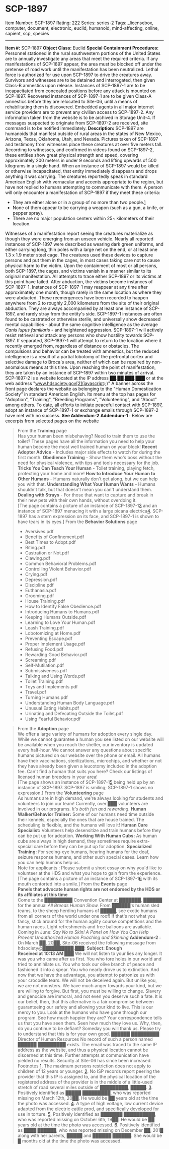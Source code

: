 # SCP-1897
Item Number: SCP-1897
Rating: 222
Series: series-2
Tags: _licensebox, computer, document, electronic, euclid, humanoid, mind-affecting, online, sapient, scp, species

---

**Item #:** SCP-1897
**Object Class:** Euclid
**Special Containment Procedures:** Personnel stationed in the rural southwestern portions of the United States are to annually investigate any areas that meet the required criteria. If any manifestations of SCP-1897 appear, the area must be blocked off under the pretense of road work until the manifestation has been neutralized. Lethal force is authorized for use upon SCP-1897 to drive the creatures away. Survivors and witnesses are to be detained and interrogated, then given Class-B amnestics upon release. Instances of SCP-1897-1 are to be incapacitated from concealed positions before any attack is mounted on SCP-1897. Recovered instances of SCP-1897-1 are to be given Class-A amnestics before they are relocated to Site-06, until a means of rehabilitating them is discovered.
Embedded agents in all major internet service providers are to prevent any civilian access to SCP-1897-2. Any information taken from the website is to be archived in Storage Unit-4. If messages suspected to originate from SCP-1897-2 are received, site command is to be notified immediately.
**Description:** SCP-1897 are humanoids that manifest outside of rural areas in the states of New Mexico, Arizona, Texas, Oklahoma, Utah, and Nevada. Pictures taken of SCP-1897 and testimony from witnesses place these creatures at over five meters tall. According to witnesses, and confirmed in videos found on SCP-1897-2, these entities show great physical strength and speed, covering approximately 200 meters in under 9 seconds and lifting upwards of 500 kilograms in a single hand. When an instance of SCP-1897 would be killed or otherwise incapacitated, that entity immediately disappears and drops anything it was carrying. The creatures reportedly speak in standard American English with vernacular and accents appropriate to the region, but have not replied to humans attempting to communicate with them.
A person will only encounter a manifestation of SCP-1897 if they meet these criteria:
  * They are either alone or in a group of no more than two people.[1](javascript:;)
  * None of them appear to be carrying a weapon (such as a gun, a knife, or pepper spray).
  * There are no major population centers within 25~ kilometers of their location.

Witnesses of a manifestation report seeing the creatures materialize as though they were emerging from an unseen vehicle. Nearly all reported instances of SCP-1897 were described as wearing dark green uniforms, and either carrying long, thin poles with a large net on the end, or at least one 1.3 x 1.9 meter steel cage. The creatures used these devices to capture persons and put them in the cages, in most cases taking care not to cause physical harm to the victim. Upon the containment of most or all persons, both SCP-1897, the cages, and victims vanish in a manner similar to its original manifestation. All attempts to trace either SCP-1897 or its victims at this point have failed. After abduction, the victims become instances of SCP-1897-1.
Instances of SCP-1897-1 may reappear at any time after approximately one month, though rarely in the same location as where they were abducted. These reemergences have been recorded to happen anywhere from 2 to roughly 2,000 kilometers from the site of their original abduction. They are always accompanied by at least one instance of SCP-1897, and rarely stray from the entity's side. SCP-1897-1 instances are often found to be castrated or otherwise sterile, and universally show decreased mental capabilities - about the same cognitive intelligence as the average _Canis lupus familiaris_ \- and heightened aggression. SCP-1897-1 will actively resist retrieval and attack any persons who show hostility towards SCP-1897. If separated, SCP-1897-1 will attempt to return to the location where it recently emerged from, regardless of distance or obstacles. The compulsions and behavior can be treated with amnestics, but the reduced intelligence is a result of a partial lobotomy of the prefrontal cortex and selective damage to Broca's area, neither of which can be repaired by non-anomalous means at this time. Upon reaching the point of manifestation, they are taken by an instance of SCP-1897 within two minutes of arrival.
SCP-1897-2 is a website located at the IP address ██.██.███.███ or at the web address "www.hdsociety.gov[2](javascript:;)" A banner across the front page declares the website as belonging to the "Human Domestication Society" in standard American English. Its menu at the top has pages for "Adoption", "Training", "Breeding Programs", "Volunteering", and "About" among others.
To date, all efforts to initiate peaceful contact with SCP-1897, adopt an instance of SCP-1897-1 or exchange emails through SCP-1897-2 have met with no success. **See Addendum-2**
**Addendum-1** : Below are excerpts from selected pages on the website
> From the **Training** page  
>  Has your human been misbehaving? Need to train them to use the toilet? These pages have all the information you need to help your human become the most well trained human on your block!
> **Recent Adopter Advice** \- Includes major side effects to watch for during the first month.
> **Obedience Training** \- Show them who's boss without the need for physical violence, with tips and tools necessary for the job.
> **Tricks You Can Teach Your Human** \- Toilet training, playing fetch, protecting your home and more!
> **How to Introduce Your Human to Other Humans** \- Humans naturally don't get along, but we can help you with that.
> **Understanding What Your Human Wants** \- Humans shouldn't talk, but that doesn't mean you can't understand them.
> **Dealing with Strays** \- For those that want to capture and break in their new pets with their own hands, without overdoing it.  
>  [The page contains a picture of an instance of SCP-1897-1[3](javascript:;) and an instance of SCP-1897 menacing it with a large picana electrica[4](javascript:;). SCP-1897 has a stern expression on its face, and SCP-1897-1 is shown to have tears in its eyes.]
> From the **Behavior Solutions** page
>   * Aversives.pdf
>   * Benefits of Confinement.pdf
>   * Best Times to Adopt.pdf
>   * Biting.pdf
>   * Castration or Not.pdf
>   * Clawing.pdf
>   * Common Behavioral Problems.pdf
>   * Controlling Violent Behavior.pdf
>   * Crying.pdf
>   * Depression.pdf
>   * Discipline.pdf
>   * Euthanasia.pdf
>   * Grooming.pdf
>   * House Training.pdf
>   * How to Identify False Obedience.pdf
>   * Introducing Humans to Humans.pdf
>   * Keeping Humans Outside.pdf
>   * Learning to Love Your Human.pdf
>   * Leash Training.pdf
>   * Lobotomizing at Home.pdf
>   * Preventing Escape.pdf
>   * Proper Implement Usage.pdf
>   * Refusing Food.pdf
>   * Rewarding Good Behavior.pdf
>   * Screaming.pdf
>   * Self-Mutilation.pdf
>   * Submissiveness.pdf
>   * Talking and Using Words.pdf
>   * Toilet Training.pdf
>   * Toys and Implements.pdf
>   * Travel.pdf
>   * Turning Humans.pdf
>   * Understanding Human Body Language.pdf
>   * Unusual Eating Habits.pdf
>   * Urinating and Defecating Outside the Toilet.pdf
>   * Using Fearful Behavior.pdf
> 

> From the **Adoption** page  
>  We offer a large variety of humans for adoption every single day. While we cannot guarantee a human you see listed on our website will be available when you reach the shelter, our inventory is updated every half-hour. We cannot answer any questions about specific humans pictured on our website over the phone or email.
> All humans have their vaccinations, sterilizations, microchips, and whether or not they have already been given a leucotomy included in the adoption fee.
> Can't find a human that suits you here? Check our listings of licensed human breeders in your area!  
>  [The page shows an instance of SCP-1897-1[5](javascript:;) being held up by an instance of SCP-1897. SCP-1897 is smiling; SCP-1897-1 shows no expression.]
> From the **Volunteering** page  
>  As humans are in high demand, we're always looking for students and volunteers to join our team! Currently, over ███ volunteers are involved in our programs. _It's both fun and rewarding_.
> **Human Walker/Behavior Trainer:** Some of our humans need time outside their kennels, especially the ones that are house trained. The scheduling is flexible, and the humans will love it!
> **Human Care Specialist:** Volunteers help desensitize and train humans before they can be put up for adoption.
> **Working With Human Cubs:** As human cubs are always in high demand, they sometimes require extra-special care before they can be put up for adoption.
> **Specialized Training:** For seeing-eye humans, hearing humans for the deaf, seizure response humans, and other such special cases. Learn how you can help humans help us.  
>  Note for applicants : Please submit a short essay on why you'd like to volunteer at the HDS and what you hope to gain from the experience.  
>  [The page contains a picture of an instance of SCP-1897-1[6](javascript:;) with its mouth contorted into a smile.]
> From the **Events** page  
>  **Panels that advocate human rights are not endorsed by the HDS or its affiliates at this time**  
>  Come to the █████████ Convention Center at ███████, ██████ for the annual _All Breeds Human Show._ From ██████'s human sled teams, to the sheep herding humans of █████, see exotic humans from all corners of the world under one roof!
> If that's not what you fancy, stick around for the human agility course competitions and the human races. Light refreshments and free balloons are available.
> Coming in June: _Say No to Skin! A Panel on How You Can Help Prevent Unauthorized Human Poaching and Skinning_
**Addendum-2** : On March ██, 20██, Site-06 received the following message from hdsociety@██████████.███:
> **Subject: Enough**  
>  **Received at 10:13 AM ███**
> We will not listen to your lies any longer. It was you who came after us first. You who tore holes in our world and tried to annihilate us. You who took our olive branch of peace and fashioned it into a spear. You who nearly drove us to extinction. And now that we have the advantage, you attempt to patronize us with your crocodile tears. We will not be deceived again.
> But unlike you, we are not monsters. We have much anger towards your kind, but we are willing to forgive. But first, you must be willing to change. Slavery and genocide are immoral, and not even you deserve such a fate. It is our belief, then, that this alternative is a fair compromise between guaranteeing our safety and allowing your kind to live. This is our mercy to you.
> Look at the humans who have gone through our program. See how much happier they are? Your correspondence tells us that you have seen them. Seen how much they love us. Why, then, do you continue to be defiant?
> Someday you will thank us. Please try to understand that this is for your own good.
> ██████ █████████  
>  Director of Human Resources
No record of such a person named ██████ █████████ exists. The email was traced to the same IP address as the website, and thus a physical location cannot be discerned at this time. Further attempts at communication have yielded no results.
Security at Site-06 has since been increased.
Footnotes
[1](javascript:;). The maximum persons restriction does not apply to children of 12 years or younger.
[2](javascript:;). No ISP records report peering the provider that this IP is assigned to, and the physical location of the registered address of the provider is in the middle of a little-used stretch of road several miles outside of █████████, █████.
[3](javascript:;). Positively identified as █████ █████████, who was reported missing on March 12th, 20██. He would be ██ years old at the time the photo was accessed.
[4](javascript:;). A type of high voltage, low current device adapted from the electric cattle prod, and specifically developed for use in torture.
[5](javascript:;). Positively identified as ███████ ██████████, who was reported missing on October 6th, 19██. He would be ██ years old at the time the photo was accessed.
[6](javascript:;). Positively identified as ████ ██████, who was reported missing on December ██, 201█ along with her parents, █████ and ██████ ██████. She would be █ months old at the time the photo was accessed.
